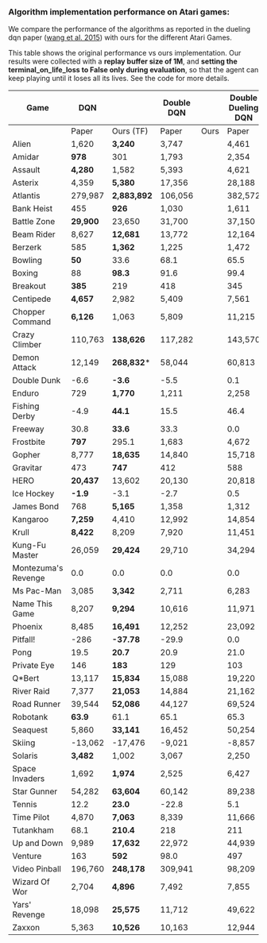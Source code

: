 ### Algorithm implementation performance on Atari games:
We compare the performance of the algorithms as reported in the dueling dqn paper ([wang et al. 2015](https://arxiv.org/pdf/1511.06581.pdf)) with ours for the different Atari Games.

This table shows the original performance vs ours implementation. Our results were collected with a **replay 
buffer size of 1M**, and **setting the terminal_on_life_loss to False only during evaluation**, so that the agent 
can keep playing until it loses all its lives. See the code for more details.

| Game                | DQN         |               | Double DQN |     | Double Dueling DQN |              |
|---------------------|-------------|---------------|------------|-----|--------------|--------------------|
|                     | Paper       | Ours (TF)     | Paper     | Ours | Paper        | Paper              |
| Alien               | 1,620       | **3,240**     | 3,747     |      | 4,461              | |
| Amidar              | **978**     | 301           | 1,793     |      | 2,354              | |
| Assault             | **4,280**   | 1,582         | 5,393     |      | 4,621              | |
| Asterix             | 4,359       | **5,380**     | 17,356    |      | 28,188             | |
| Atlantis            | 279,987     | **2,883,892** | 106,056   |      | 382,572            | |
| Bank Heist          | 455         | **926**       | 1,030     |      | 1,611              | |
| Battle Zone         | **29,900**  | 23,650        | 31,700    |      | 37,150             | |
| Beam Rider          | 8,627       | **12,681**    | 13,772    |      | 12,164             | |
| Berzerk             | 585         | **1,362**     | 1,225     |      | 1,472              | |
| Bowling             | **50**      | 33.6          | 68.1      |      | 65.5               | |
| Boxing              | 88          | **98.3**      | 91.6      |      | 99.4               | |
| Breakout            | **385**     | 219           | 418       |      | 345                | |
| Centipede           | **4,657**   | 2,982         | 5,409     |      | 7,561              | |
| Chopper Command     | **6,126**   | 1,063         | 5,809     |      | 11,215             | |
| Crazy Climber       | 110,763     | **138,626**   | 117,282   |      | 143,570            | |
| Demon Attack        | 12,149      | **268,832***  | 58,044    |      | 60,813             | |
| Double Dunk         | -6.6        | **-3.6**      | -5.5      |      | 0.1                | |
| Enduro              | 729         | **1,770**     | 1,211     |      | 2,258              | |
| Fishing Derby       | -4.9        | **44.1**      | 15.5      |      | 46.4               | |
| Freeway             | 30.8        | **33.6**      | 33.3      |      | 0.0                | |
| Frostbite           | **797**     | 295.1         | 1,683     |      | 4,672              | |
| Gopher              | 8,777       | **18,635**    | 14,840    |      | 15,718             | |
| Gravitar            | 473         | **747**       | 412       |      | 588                | |
| HERO                | **20,437**  | 13,602        | 20,130    |      | 20,818             | |
| Ice Hockey          | **-1.9**    | -3.1          | -2.7      |      | 0.5                | |
| James Bond          | 768         | **5,165**     | 1,358     |      | 1,312              | |
| Kangaroo            | **7,259**   | 4,410         | 12,992    |      | 14,854             | |
| Krull               | **8,422**   | 8,209         | 7,920     |      | 11,451             | |
| Kung-Fu Master      | 26,059      | **29,424**    | 29,710    |      | 34,294             | |
| Montezuma's Revenge | 0.0         | 0.0           | 0.0       |      | 0.0                | |
| Ms Pac-Man          | 3,085       | **3,342**     | 2,711     |      | 6,283              | |
| Name This Game      | 8,207       | **9,294**     | 10,616    |      | 11,971             | |
| Phoenix             | 8,485       | **16,491**    | 12,252    |      | 23,092             | |
| Pitfall!            | -286        | **-37.78**    | -29.9     |      | 0.0                | |
| Pong                | 19.5        | **20.7**      | 20.9      |      | 21.0               | |
| Private Eye         | 146         | **183**       | 129       |      | 103                | |
| Q*Bert              | 13,117      | **15,834**    | 15,088    |      | 19,220             | |
| River Raid          | 7,377       | **21,053**    | 14,884    |      | 21,162             | |
| Road Runner         | 39,544      | **52,086**    | 44,127    |      | 69,524             | |
| Robotank            | **63.9**    | 61.1          | 65.1      |      | 65.3               | |
| Seaquest            | 5,860       | **33,141**    | 16,452    |      | 50,254             | |
| Skiing              | -13,062     | -17,476       | -9,021    |      | -8,857             | |
| Solaris             | **3,482**   | 1,002         | 3,067     |      | 2,250              | |
| Space Invaders      | 1,692       | **1,974**     | 2,525     |      | 6,427              | |
| Star Gunner         | 54,282      | **63,604**    | 60,142    |      | 89,238             | |
| Tennis              | 12.2        | **23.0**      | -22.8     |      | 5.1                | |
| Time Pilot          | 4,870       | **7,063**     | 8,339     |      | 11,666             | |
| Tutankham           | 68.1        | **210.4**     | 218       |      | 211                | |
| Up and Down         | 9,989       | **17,632**    | 22,972    |      | 44,939             | |
| Venture             | 163         | **592**       | 98.0      |      | 497                | |
| Video Pinball       | 196,760     | **248,178**   | 309,941   |      | 98,209             | |
| Wizard Of Wor       | 2,704       | **4,896**     | 7,492     |      | 7,855              | |
| Yars' Revenge       | 18,098      | **25,575**    | 11,712    |      | 49,622             | |
| Zaxxon              | 5,363       | **10,526**    | 10,163    |      | 12,944             | |
